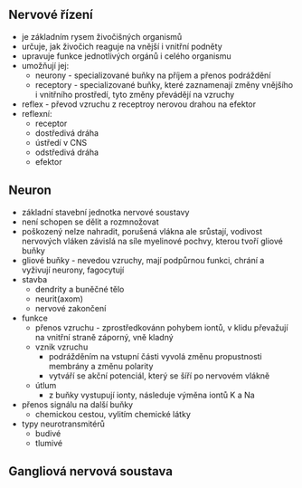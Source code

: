 ## Nervové řízení

- je základním rysem živočišných organismů
- určuje, jak živočich reaguje na vnější i vnitřní podněty
- upravuje funkce jednotlivých orgánů i celého organismu
- umožňují jej:
  - neurony - specializované buňky na příjem a přenos podráždění
  - receptory - specializované buňky, které zaznamenají změny vnějšího i vnitřního prostředí,
    tyto změny převádějí na vzruchy
- reflex - převod vzruchu z receptroy nerovou drahou na efektor
- reflexní:
  - receptor
  - dostředivá dráha
  - ústředí v CNS
  - odstředivá dráha
  - efektor

## Neuron

- základní stavební jednotka nervové soustavy
- není schopen se dělit a rozmnožovat
- poškozený nelze nahradit, porušená vlákna ale srůstají,
  vodivost nervových vláken závislá na síle myelinové pochvy,
  kterou tvoří gliové buňky
- gliové buňky - nevedou vzruchy, mají podpůrnou funkci, chrání a vyživují neurony, fagocytují
- stavba
  - dendrity a buněčné tělo
  - neurit(axom)
  - nervové zakončení
- funkce
  - přenos vzruchu - zprostředkovánn pohybem iontů, v klidu převažují na vnitřní straně záporný, vně kladný
  - vznik vzruchu
    - podrážděním na vstupní části vyvolá změnu propustnosti membrány a změnu polarity
    - vytváří se akční potenciál, který se šíří po nervovém vlákně
  - útlum
    - z buňky vystupují ionty, následuje výměna iontů K a Na
- přenos signálu na další buňky
  - chemickou cestou, vylitím chemické látky
- typy neurotransmitérů
  - budivé
  - tlumivé

## Gangliová nervová soustava
